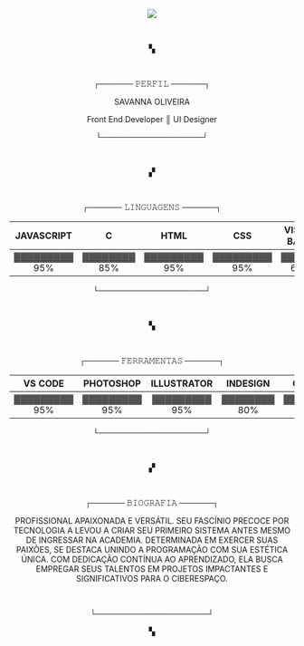 <p align="center"><img src="https://github.com/ALY-137/ALY-137/assets/57689838/79010e99-2678-4ff8-a661-8c252caafcac" ></p>
</br>
<p align="center">▚</p>
</br>
<p align="center">┌──────  𝙿𝙴𝚁𝙵𝙸𝙻  ──────┐</p>

<p align="center">SAVANNA OLIVEIRA</p>
<p align="center">Front End Developer ║ UI Designer</p>


<p align="center">└──────────────────┘</p>
</br>
<p align="center">▞</p>
</br>

<p align="center">┌──────  𝙻𝙸𝙽𝙶𝚄𝙰𝙶𝙴𝙽𝚂  ──────┐</p>

 
JAVASCRIPT | C | HTML |CSS | VISUAL BASIC | JAVA
:---------: | :------: | :-------:| :-------:|:-------:| :-------:|
▓▓▓▓▓▓▓▓▓ 95%| ▓▓▓▓▓▓▓▓ 85% | ▓▓▓▓▓▓▓▓▓ 95% | ▓▓▓▓▓▓▓▓▓ 95% | ▓▓▓▓▓▓ 60% | ▓▓▓▓▓▓ 50%

<p align="center">└───────────────────┘</p>
</br>
<p align="center">▚</p>
</br>


<p align="center">┌──────  𝙵𝙴𝚁𝚁𝙰𝙼𝙴𝙽𝚃𝙰𝚂  ──────┐</p>

 
VS CODE | PHOTOSHOP | ILLUSTRATOR |INDESIGN | GITHUB |
:---------: | :------: | :-------:| :-------:|:-------:|
▓▓▓▓▓▓▓▓▓ 95%| ▓▓▓▓▓▓▓▓▓ 95% | ▓▓▓▓▓▓▓▓▓ 95% | ▓▓▓▓▓▓▓▓ 80% | ▓▓▓▓▓▓▓▓ 80% |

<p align="center">└───────────────────┘</p>
</br>
<p align="center">▞</p>
</br>

<p align="center">┌──────  𝙱𝙸𝙾𝙶𝚁𝙰𝙵𝙸𝙰  ──────┐</p>



<p align="center"> PROFISSIONAL APAIXONADA E VERSÁTIL. SEU FASCÍNIO PRECOCE POR TECNOLOGIA A LEVOU A CRIAR SEU PRIMEIRO SISTEMA ANTES MESMO DE INGRESSAR NA ACADEMIA. DETERMINADA EM EXERCER SUAS PAIXÕES, SE DESTACA UNINDO A PROGRAMAÇÃO COM SUA ESTÉTICA ÚNICA. COM DEDICAÇÃO CONTÍNUA AO APRENDIZADO, ELA BUSCA EMPREGAR SEUS TALENTOS EM PROJETOS IMPACTANTES E SIGNIFICATIVOS PARA O CIBERESPAÇO.

</p>
</br>


<p align="center">└────────────────────┘</p>
<p align="center">▚</p>
